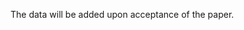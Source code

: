 The data will be added upon acceptance of the paper.

<!-- Dataset can be downloaded from: <https://zenodo.org/records/10655808> -->
